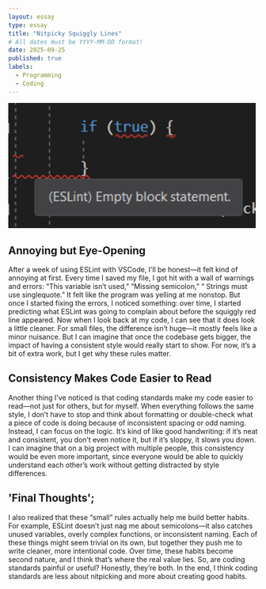 ```yaml
---
layout: essay
type: essay
title: "Nitpicky Squiggly Lines"
# All dates must be YYYY-MM-DD format!
date: 2025-09-25
published: true
labels:
  - Programming
  - Coding 
---
```


<img width="500px" class="rounded float-start pe-4" src="../img/ESLint/IjNS3.png">

## Annoying but Eye-Opening
After a week of using ESLint with VSCode, I’ll be honest—it felt kind of annoying at first. Every time I saved my file, I got hit with a wall of warnings and errors: “This variable isn’t used,” “Missing semicolon,” “
Strings must use singlequote.” It felt like the program was yelling at me nonstop. But once I started fixing the errors, I noticed something: over time, I started predicting what ESLint was going to complain about before the squiggly red line appeared. Now when I look back at my code, I can see that it does look a little cleaner. For small files, the difference isn’t huge—it mostly feels like a minor nuisance. But I can imagine that once the codebase gets bigger, the impact of having a consistent style would really start to show. For now, it’s a bit of extra work, but I get why these rules matter.

## Consistency Makes Code Easier to Read
Another thing I’ve noticed is that coding standards make my code easier to read—not just for others, but for myself. When everything follows the same style, I don’t have to stop and think about formatting or double-check what a piece of code is doing because of inconsistent spacing or odd naming. Instead, I can focus on the logic. It’s kind of like good handwriting: if it’s neat and consistent, you don’t even notice it, but if it’s sloppy, it slows you down. I can imagine that on a big project with multiple people, this consistency would be even more important, since everyone would be able to quickly understand each other’s work without getting distracted by style differences.

## 'Final Thoughts';
I also realized that these “small” rules actually help me build better habits. For example, ESLint doesn’t just nag me about semicolons—it also catches unused variables, overly complex functions, or inconsistent naming. Each of these things might seem trivial on its own, but together they push me to write cleaner, more intentional code. Over time, these habits become second nature, and I think that’s where the real value lies. So, are coding standards painful or useful? Honestly, they’re both. In the end, I think coding standards are less about nitpicking and more about creating good habits.
